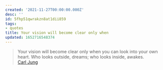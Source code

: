 ```yaml
---
created: '2021-11-27T00:00:00.000Z'
desc: ''
id: 5fhp51qwrakzn8at1dii859
tags:
- quotes
title: Your vision will become clear only when
updated: 1652716548374
---
```

   
> Your vision will become clear only when you can look into your own heart. Who looks outside, dreams; who looks inside, awakes.   
> [Carl Jung](/not_created.md)